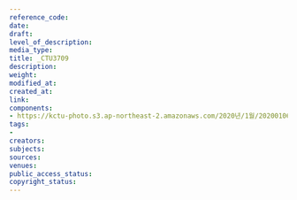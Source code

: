 ```yaml
---
reference_code: 
date: 
draft: 
level_of_description: 
media_type: 
title: _CTU3709
description: 
weight: 
modified_at: 
created_at: 
link: 
components:
- https://kctu-photo.s3.ap-northeast-2.amazonaws.com/2020년/1월/20200106_마사회+고+문중원+기수+죽음의+진상규명과+책임자+처벌+위한+시민대책위원회+청와대+상여+행진/_CTU3709.jpg
tags:
- 
creators: 
subjects: 
sources: 
venues: 
public_access_status: 
copyright_status: 
---
```

